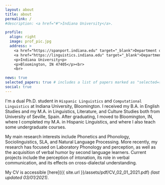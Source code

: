 ```yaml
---
layout: about
title: about
permalink: /
#description: <a href="#">Indiana University</a>.

profile:
  align: right
  image: prof_pic.jpg
  address: >
    <a href="https://spanport.indiana.edu" target="_blank">Department of Spanish & Portuguese</a><p><br>
    <a href="https://linguistics.indiana.edu" target="_blank">Department of Linguistics</a>
    <p>Indiana University<p>     
    <p>Bloomington, IN 47405</p><br>
    <br>

news: true
selected_papers: true # includes a list of papers marked as "selected={true}"
social: true
---
```

I'm a dual Ph.D. student in `Hispanic Linguistics` and `Computational Linguistics` at Indiana University, Bloomington. I received my B.A. in English Studies and my M.A. in Linguistics, Literature, and Culture Studies both from University of Seville, Spain. After graduating, I moved to Bloomington, IN, where I completed my M.A. in Hispanic Linguistics, and where I also teach some undergraduate courses.

My main research interests include Phonetics and Phonology, Sociolinguistics, SLA, and Natural Language Processing. More recently, my research has focused on Laboratory Phonology and perception, as well as the acquisition of verbal humor by second language learners. Current projects include the perception of intonation, its role in verbal communication, and its effects on cross-dialectal understanding.

My CV is accessible [here]({{ site.url }}/assets/pdf/CV_02_01_2021.pdf) _(last updated 03/01/2021)_.

